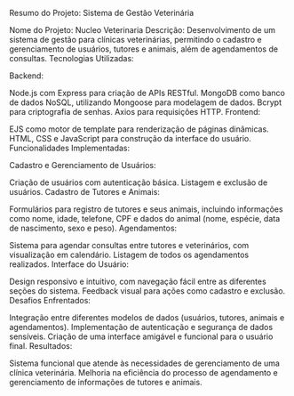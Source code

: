 Resumo do Projeto: Sistema de Gestão Veterinária

Nome do Projeto: Nucleo Veterinaria
Descrição: Desenvolvimento de um sistema de gestão para clínicas veterinárias, permitindo o cadastro e gerenciamento de usuários, tutores e animais, além de agendamentos de consultas.
Tecnologias Utilizadas:

Backend:

Node.js com Express para criação de APIs RESTful.
MongoDB como banco de dados NoSQL, utilizando Mongoose para modelagem de dados.
Bcrypt para criptografia de senhas.
Axios para requisições HTTP.
Frontend:

EJS como motor de template para renderização de páginas dinâmicas.
HTML, CSS e JavaScript para construção da interface do usuário.
Funcionalidades Implementadas:

Cadastro e Gerenciamento de Usuários:

Criação de usuários com autenticação básica.
Listagem e exclusão de usuários.
Cadastro de Tutores e Animais:

Formulários para registro de tutores e seus animais, incluindo informações como nome, idade, telefone, CPF e dados do animal (nome, espécie, data de nascimento, sexo e peso).
Agendamentos:

Sistema para agendar consultas entre tutores e veterinários, com visualização em calendário.
Listagem de todos os agendamentos realizados.
Interface do Usuário:

Design responsivo e intuitivo, com navegação fácil entre as diferentes seções do sistema.
Feedback visual para ações como cadastro e exclusão.
Desafios Enfrentados:

Integração entre diferentes modelos de dados (usuários, tutores, animais e agendamentos).
Implementação de autenticação e segurança de dados sensíveis.
Criação de uma interface amigável e funcional para o usuário final.
Resultados:

Sistema funcional que atende às necessidades de gerenciamento de uma clínica veterinária.
Melhoria na eficiência do processo de agendamento e gerenciamento de informações de tutores e animais.
